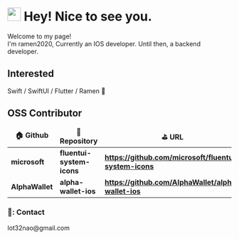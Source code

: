
<h1><img src="https://user-images.githubusercontent.com/62822536/152673697-a510a664-2f00-4f1a-93df-485cff11cd41.gif" width="30"/> Hey! Nice to see you.</h1>

<p>Welcome to my page! </br> I'm ramen2020, Currently an IOS developer. Until then, a backend developer.</p>

<h2>Interested</h2>
<p>Swift / SwiftUI / Flutter / Ramen 🍜</p>

<h2>OSS Contributor</h2>
<table>
  <thead align="center">
    <tr border: none;>
      <td><b>🏠 Github</b></td>
      <td><b>🎁 Repository</b></td>
      <td><b>⛳️ URL</b></td>
    </tr>
  </thead>
  <tbody>
    <tr>
      <td><b>microsoft</b</td>
      <td><b>fluentui-system-icons</b></td>
      <td>
        <a href="https://github.com/microsoft/fluentui-system-icons">
          <b>https://github.com/microsoft/fluentui-system-icons</b>
        </a>
      </td>
    </tr>
    <tr>
      <td><b>AlphaWallet</b></td>
      <td><b>alpha-wallet-ios</b></td>
      <td>
	<a href="https://github.com/AlphaWallet/alpha-wallet-ios">
          <b>https://github.com/AlphaWallet/alpha-wallet-ios</b>
        </a>
      </td>
    </tr>
  </tbody>
</table>

<h3>💌: Contact</h3>
<p>lot32nao@gmail.com</p>
